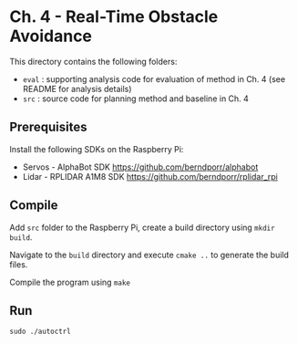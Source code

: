 # Ch. 4 - Real-Time Obstacle Avoidance 

This directory contains the following folders: 

- `eval` : supporting analysis code for evaluation of method in Ch. 4 (see README for analysis details)
- `src` : source code for planning method and baseline in Ch. 4

## Prerequisites 

Install the following SDKs on the Raspberry Pi:

- Servos - AlphaBot SDK https://github.com/berndporr/alphabot
- Lidar - RPLIDAR A1M8 SDK https://github.com/berndporr/rplidar_rpi

## Compile 

Add `src` folder to the Raspberry Pi, create a build directory using `mkdir build`.  

Navigate to the `build` directory and execute ```cmake ..``` to generate the build files. 

Compile the program using ```make```

## Run

```sudo ./autoctrl```

<!-- [I'm an inline-style link](https://youtu.be/FpOAJW28D9s) -->
  
